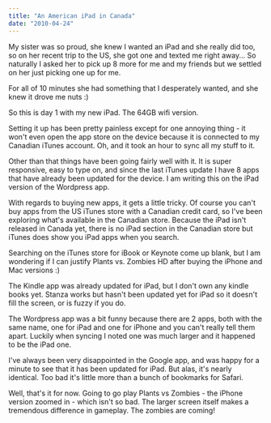 ```yaml
---
title: "An American iPad in Canada"
date: "2010-04-24"
---
```


My sister was so proud, she knew I wanted an iPad and she really did too, so on her recent trip to the US, she got one and texted me right away... So naturally I asked her to pick up 8 more for me and my friends but we settled on her just picking one up for me.

For all of 10 minutes she had something that I desperately wanted, and she knew it drove me nuts :)

So this is day 1 with my new iPad. The 64GB wifi version.

Setting it up has been pretty painless except for one annoying thing - it won't even open the app store on the device because it is connected to my Canadian iTunes account. Oh, and it took an hour to sync all my stuff to it.

Other than that things have been going fairly well with it. It is super responsive, easy to type on, and since the last iTunes update I have 8 apps that have already been updated for the device. I am writing this on the iPad version of the Wordpress app.

With regards to buying new apps, it gets a little tricky. Of course you can't buy apps from the US iTunes store with a Canadian credit card, so I've been exploring what's available in the Canadian store. Because the iPad isn't released in Canada yet, there is no iPad section in the Canadian store but iTunes does show you iPad apps when you search.

Searching on the iTunes store for iBook or Keynote come up blank, but I am wondering if I can justify Plants vs. Zombies HD after buying the iPhone and Mac versions :)

The Kindle app was already updated for iPad, but I don't own any kindle books yet. Stanza works but hasn't been updated yet for iPad so it doesn't fill the screen, or is fuzzy if you do.

The Wordpress app was a bit funny because there are 2 apps, both with the same name, one for iPad and one for iPhone and you can't really tell them apart. Luckily when syncing I noted one was much larger and it happened to be the iPad one.

I've always been very disappointed in the Google app, and was happy for a minute to see that it has been updated for iPad. But alas, it's nearly identical. Too bad it's little more than a bunch of bookmarks for Safari.

Well, that's it for now. Going to go play Plants vs Zombies - the iPhone version zoomed in - which isn't so bad. The larger screen itself makes a tremendous difference in gameplay. The zombies are coming!
